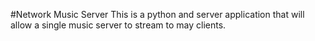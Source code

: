#Network Music Server
This is a python and server application that will allow a single music server to stream to may clients.
